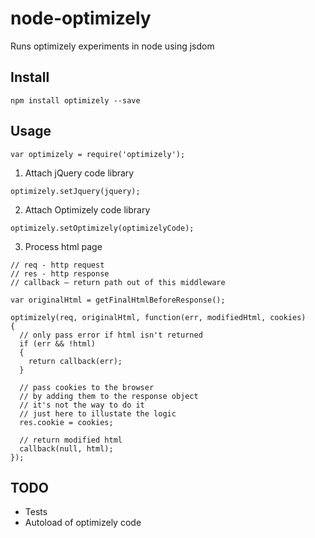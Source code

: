 # node-optimizely


Runs optimizely experiments in node using jsdom

## Install

```
npm install optimizely --save
```

## Usage

```
var optimizely = require('optimizely');
```

1. Attach jQuery code library

```
optimizely.setJquery(jquery);
```

2. Attach Optimizely code library

```
optimizely.setOptimizely(optimizelyCode);
```

3. Process html page

```
// req - http request
// res - http response
// callback – return path out of this middleware

var originalHtml = getFinalHtmlBeforeResponse();

optimizely(req, originalHtml, function(err, modifiedHtml, cookies)
{
  // only pass error if html isn't returned
  if (err && !html)
  {
    return callback(err);
  }

  // pass cookies to the browser
  // by adding them to the response object
  // it's not the way to do it
  // just here to illustate the logic
  res.cookie = cookies;

  // return modified html
  callback(null, html);  
});

```

## TODO

- Tests
- Autoload of optimizely code
